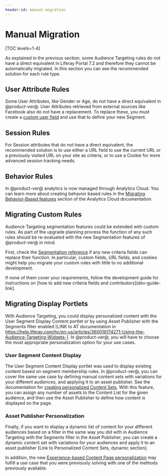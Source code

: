 ```yaml
---
header-id: manual-migration
---
```


# Manual Migration

[TOC levels=1-4]

As explained in the previous section, some Audience Targeting rules do not have 
a direct equivalent in Liferay Portal 7.2 and therefore they cannot be 
automatically migrated. In this section you can see the recommended solution 
for each rule type.

## User Attribute Rules

Some User Attributes, like Gender or Age, do not have a direct equivalent in 
@product-ver@. User Attributes retrieved from external sources like Facebook 
also do not have a replacement. To replace these, you must create a [custom user field](user-docs-link) and use that to define your new Segment.

## Session Rules

For Session attributes that do not have a direct equivalent, the recommended 
solution is to use either a URL field to use the current URL or a previously 
visited URL on your site as criteria, or to use a Cookie for more advanced 
session tracking needs.

## Behavior Rules

In @product-ver@ analytics is now managed through Analytics Cloud. You can 
learn more about creating behavior based rules in the [Migrating Behavior-Based features](ac-link) section of  the Analytics Cloud documentation.

## Migrating Custom Rules

Audience Targeting segmentation features could be extended with custom rules. 
As part of the upgrade planning process the function of any such rules should 
be re-evaluated with the new Segmentation features of @product-ver@ in mind. 

First, check the [Segmentation reference](user-guide-linnk) if any new criteria 
fields can replace their function. In particular, custom fields, URL fields, 
and cookies might help you migrate your custom rules with little to no 
additional development. 

If none of them cover your requirements, follow the development guide for 
instructions on [how to add new criteria fields and contributors](dev-guide-link].

## Migrating Display Portlets

With Audience Targeting, you could display personalized content with the User Segment Display Content portlet or by using Asset Publisher with the Segments filter enabled [LINK to AT documentation in https://help.liferay.com/hc/en-us/articles/360018174271-Using-the-Audience-Targeting-Widgets-]. In @product-ver@, you will have to choose the most appropriate personalization option for your use cases. 

### User Segment Content Display

The User Segment Content Display portlet was used to display existing content 
based on segment membership rules. In @product-ver@, you can cover the same use 
case by defining manual content sets with variations for your different 
audiences, and applying it to an asset publisher. See the documentation for 
[creating personalized Content Sets](user-docs-link). With this feature, you 
can assign any number of assets to the Content List for the given audience, and 
then use the Asset Publisher to define how content is displayed on the page. 

### Asset Publisher Personalization

Finally, if you want to display a dynamic list of content for your different audiences based on a filter in the same way you did with in Audience Targeting with the Segments filter in the Asset Publisher, you can create a dynamic content set with variations for your audiences and apply it to an asset publisher [Link to Personalized Content Sets, dynamic section]. 

In addition, the new [Experience-based Content Page personalization](user-guide-link) may fulfill a use case that you were previously solving with one of the methods previously available.
